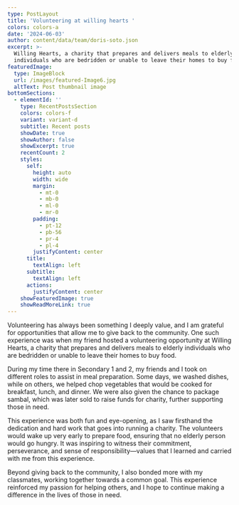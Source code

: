 ```yaml
---
type: PostLayout
title: 'Volunteering at willing hearts '
colors: colors-a
date: '2024-06-03'
author: content/data/team/doris-soto.json
excerpt: >-
  Willing Hearts, a charity that prepares and delivers meals to elderly
  individuals who are bedridden or unable to leave their homes to buy food.
featuredImage:
  type: ImageBlock
  url: /images/featured-Image6.jpg
  altText: Post thumbnail image
bottomSections:
  - elementId: ''
    type: RecentPostsSection
    colors: colors-f
    variant: variant-d
    subtitle: Recent posts
    showDate: true
    showAuthor: false
    showExcerpt: true
    recentCount: 2
    styles:
      self:
        height: auto
        width: wide
        margin:
          - mt-0
          - mb-0
          - ml-0
          - mr-0
        padding:
          - pt-12
          - pb-56
          - pr-4
          - pl-4
        justifyContent: center
      title:
        textAlign: left
      subtitle:
        textAlign: left
      actions:
        justifyContent: center
    showFeaturedImage: true
    showReadMoreLink: true
---
```

Volunteering has always been something I deeply value, and I am grateful for opportunities that allow me to give back to the community. One such experience was when my friend hosted a volunteering opportunity at Willing Hearts, a charity that prepares and delivers meals to elderly individuals who are bedridden or unable to leave their homes to buy food.

During my time there in Secondary 1 and 2, my friends and I took on different roles to assist in meal preparation. Some days, we washed dishes, while on others, we helped chop vegetables that would be cooked for breakfast, lunch, and dinner. We were also given the chance to package sambal, which was later sold to raise funds for charity, further supporting those in need.

This experience was both fun and eye-opening, as I saw firsthand the dedication and hard work that goes into running a charity. The volunteers would wake up very early to prepare food, ensuring that no elderly person would go hungry. It was inspiring to witness their commitment, perseverance, and sense of responsibility—values that I learned and carried with me from this experience.

Beyond giving back to the community, I also bonded more with my classmates, working together towards a common goal. This experience reinforced my passion for helping others, and I hope to continue making a difference in the lives of those in need.
